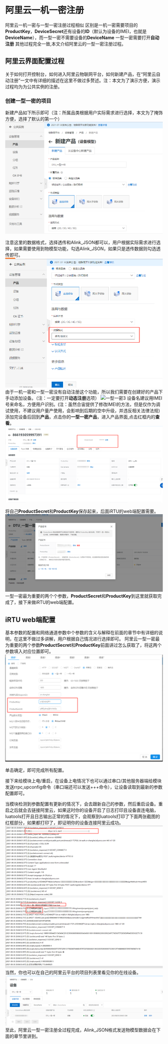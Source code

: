 # **阿里云一机一密注册**

阿里云一机一密与一型一密注册过程相似
区别是一机一密需要项目的**ProductKey**，**DeviceSecret**还有设备的**ID**（默认为设备的IMEI，也就是**DeviceName**），而一型一密不需要设备的**DeviceName**
一型一密需要打开**自动注册**
其他过程完全一致,本文介绍阿里云的一型一密注册过程。

## **阿里云界面配置过程**

关于如何打开控制台，如何进入阿里云物联网平台，如何新建产品，在“阿里云自动注册”一文中有详细的描述在这里不做过多赘述。注：本文为了演示方便，演示过程均为为公共实例的注册。

### **创建一型一密的项目**

新建产品如下所示即可（注：所属品类根据用户实际需求进行选择，本文为了掩饰方便，选择了默认的第一个）
![一型一密1](img/一型一密1.png)

注意这里的数据格式，选择透传和Alink_JSON都可以，用户根据实际需求进行选择，如果需要使用到物模型功能，勾选Alink_JSON，如果只是透传数据则勾选透传即可。
![一型一密2](img/一机一密2.png)
 由于一机一密和一型一密没有自动注册这个功能，所以我们需要在创建好的产品下手动添加设备。（注：一定要打开**动态注册**选项）
 ![一型一密3](img/一型一密2.png)
 设备名建议用IMEI号来命名，方便用户识别。(注：虽然合宙提供了修改IMEI的方法，但是仅作为调试使用，不建议用户量产使用，会影响到后期的空中升级，并违反相关法律法规)
 添加完设备后回到**产品**，点击你的**一型一密产品**，进入产品界面,点击红框内的**查看**。
![一型一密6](img/一型一密6.png)

将自己**ProductSecret**和**ProductKey**保存起来，后面iRTU的web端配置需要。
![一型一密7](img/一型一密7.png)
一型一密最为重要的两个个参数，**ProductSecret**和**ProductKey**到这里就获取完成了，接下来做iRTU的web端配置。

## **iRTU web端配置**

基本参数的配置和网络通道参数中个参数的含义与解释在前面的章节中有详细的说明，在这里不做过多讲解，用户根据自己情况进行选择即可。
阿里云一型一密最为重要的两个参数**ProductSecret**和**ProductKey**前面讲过怎么获取了，将这两个参数填入对应位置即可。
![一型一密8](img/一型一密8.png)

单击确定，即可完成所有配置。

接下来给模块上电/重启，在设备上电情况下也可以通过串口/其他服务器端给模块发送rrpc,upconfig命令（串口端还可以发送+++命令），让设备读取到最新的参数配置即可。

当模块检测到参数配置有更新的情况下，会去跟新自己的参数，然后重启设备。重启之后就会去链接阿里云，如果这时你的设备开启了日志打印且设备直连电脑，luatools打开且日志输出正常的情况下，会观察到luatools打印了下面两张截图的红框部分，如果都打印了，即证明你的设备连接阿里云成功。
![一型一密9](img/一型一密9.png)
![一型一密10](img/一型一密10.png)
当然，你也可以在自己的阿里云平台的项目列表里看见你的在线设备。
![一型一密11](img/一型一密11.png)
至此，阿里云一型一密注册全过程完成，Alink_JSON格式发送物模型数据会在下面的章节里讲到。
